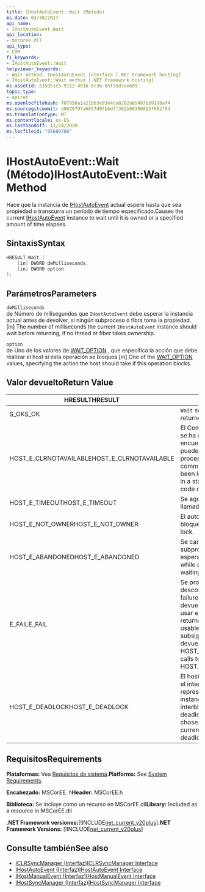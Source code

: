 ```yaml
---
title: IHostAutoEvent::Wait (Método)
ms.date: 03/30/2017
api_name:
- IHostAutoEvent.Wait
api_location:
- mscoree.dll
api_type:
- COM
f1_keywords:
- IHostAutoEvent::Wait
helpviewer_keywords:
- Wait method, IHostAutoEvent interface [.NET Framework hosting]
- IHostAutoEvent::Wait method [.NET Framework hosting]
ms.assetid: 535d51c5-9112-401b-8c36-85f35d7ee609
topic_type:
- apiref
ms.openlocfilehash: f07958a1a21bb3e93e4ca8202a65407b39188af4
ms.sourcegitcommit: d8020797a6657d0fbbdff362b80300815f682f94
ms.translationtype: MT
ms.contentlocale: es-ES
ms.lasthandoff: 11/24/2020
ms.locfileid: "95680786"
---
```

# <a name="ihostautoeventwait-method"></a><span data-ttu-id="fcf2d-102">IHostAutoEvent::Wait (Método)</span><span class="sxs-lookup"><span data-stu-id="fcf2d-102">IHostAutoEvent::Wait Method</span></span>

<span data-ttu-id="fcf2d-103">Hace que la instancia de [IHostAutoEvent](ihostautoevent-interface.md) actual espere hasta que sea propiedad o transcurra un período de tiempo especificado.</span><span class="sxs-lookup"><span data-stu-id="fcf2d-103">Causes the current [IHostAutoEvent](ihostautoevent-interface.md) instance to wait until it is owned or a specified amount of time elapses.</span></span>  
  
## <a name="syntax"></a><span data-ttu-id="fcf2d-104">Sintaxis</span><span class="sxs-lookup"><span data-stu-id="fcf2d-104">Syntax</span></span>  
  
```cpp  
HRESULT Wait (  
    [in] DWORD dwMilliseconds,  
    [in] DWORD option  
);  
```  
  
## <a name="parameters"></a><span data-ttu-id="fcf2d-105">Parámetros</span><span class="sxs-lookup"><span data-stu-id="fcf2d-105">Parameters</span></span>  

 `dwMilliseconds`  
 <span data-ttu-id="fcf2d-106">de Número de milisegundos que `IHostAutoEvent` debe esperar la instancia actual antes de devolver, si ningún subproceso o fibra toma la propiedad.</span><span class="sxs-lookup"><span data-stu-id="fcf2d-106">[in] The number of milliseconds the current `IHostAutoEvent` instance should wait before returning, if no thread or fiber takes ownership.</span></span>  
  
 `option`  
 <span data-ttu-id="fcf2d-107">de Uno de los valores de [WAIT_OPTION](wait-option-enumeration.md) , que especifica la acción que debe realizar el host si esta operación se bloquea.</span><span class="sxs-lookup"><span data-stu-id="fcf2d-107">[in] One of the [WAIT_OPTION](wait-option-enumeration.md) values, specifying the action the host should take if this operation blocks.</span></span>  
  
## <a name="return-value"></a><span data-ttu-id="fcf2d-108">Valor devuelto</span><span class="sxs-lookup"><span data-stu-id="fcf2d-108">Return Value</span></span>  
  
|<span data-ttu-id="fcf2d-109">HRESULT</span><span class="sxs-lookup"><span data-stu-id="fcf2d-109">HRESULT</span></span>|<span data-ttu-id="fcf2d-110">Descripción</span><span class="sxs-lookup"><span data-stu-id="fcf2d-110">Description</span></span>|  
|-------------|-----------------|  
|<span data-ttu-id="fcf2d-111">S_OK</span><span class="sxs-lookup"><span data-stu-id="fcf2d-111">S_OK</span></span>|<span data-ttu-id="fcf2d-112">`Wait` se devolvió correctamente.</span><span class="sxs-lookup"><span data-stu-id="fcf2d-112">`Wait` returned successfully.</span></span>|  
|<span data-ttu-id="fcf2d-113">HOST_E_CLRNOTAVAILABLE</span><span class="sxs-lookup"><span data-stu-id="fcf2d-113">HOST_E_CLRNOTAVAILABLE</span></span>|<span data-ttu-id="fcf2d-114">El Common Language Runtime (CLR) no se ha cargado en un proceso o el CLR se encuentra en un estado en el que no puede ejecutar código administrado ni procesar la llamada correctamente.</span><span class="sxs-lookup"><span data-stu-id="fcf2d-114">The common language runtime (CLR) has not been loaded into a process, or the CLR is in a state in which it cannot run managed code or process the call successfully.</span></span>|  
|<span data-ttu-id="fcf2d-115">HOST_E_TIMEOUT</span><span class="sxs-lookup"><span data-stu-id="fcf2d-115">HOST_E_TIMEOUT</span></span>|<span data-ttu-id="fcf2d-116">Se agotó el tiempo de espera de la llamada.</span><span class="sxs-lookup"><span data-stu-id="fcf2d-116">The call timed out.</span></span>|  
|<span data-ttu-id="fcf2d-117">HOST_E_NOT_OWNER</span><span class="sxs-lookup"><span data-stu-id="fcf2d-117">HOST_E_NOT_OWNER</span></span>|<span data-ttu-id="fcf2d-118">El autor de la llamada no posee el bloqueo.</span><span class="sxs-lookup"><span data-stu-id="fcf2d-118">The caller does not own the lock.</span></span>|  
|<span data-ttu-id="fcf2d-119">HOST_E_ABANDONED</span><span class="sxs-lookup"><span data-stu-id="fcf2d-119">HOST_E_ABANDONED</span></span>|<span data-ttu-id="fcf2d-120">Se canceló un evento mientras un subproceso o fibra bloqueados estaba esperando en él.</span><span class="sxs-lookup"><span data-stu-id="fcf2d-120">An event was canceled while a blocked thread or fiber was waiting on it.</span></span>|  
|<span data-ttu-id="fcf2d-121">E_FAIL</span><span class="sxs-lookup"><span data-stu-id="fcf2d-121">E_FAIL</span></span>|<span data-ttu-id="fcf2d-122">Se produjo un error grave desconocido.</span><span class="sxs-lookup"><span data-stu-id="fcf2d-122">An unknown catastrophic failure occurred.</span></span> <span data-ttu-id="fcf2d-123">Cuando un método devuelve E_FAIL, CLR ya no se puede usar en el proceso.</span><span class="sxs-lookup"><span data-stu-id="fcf2d-123">When a method returns E_FAIL, the CLR is no longer usable within the process.</span></span> <span data-ttu-id="fcf2d-124">Las llamadas subsiguientes a métodos de hospedaje devuelven HOST_E_CLRNOTAVAILABLE.</span><span class="sxs-lookup"><span data-stu-id="fcf2d-124">Subsequent calls to hosting methods return HOST_E_CLRNOTAVAILABLE.</span></span>|  
|<span data-ttu-id="fcf2d-125">HOST_E_DEADLOCK</span><span class="sxs-lookup"><span data-stu-id="fcf2d-125">HOST_E_DEADLOCK</span></span>|<span data-ttu-id="fcf2d-126">El host detectó un interbloqueo durante el intervalo de espera y eligió el evento representado por la `IHostAutoEvent` instancia actual como sujeto del interbloqueo.</span><span class="sxs-lookup"><span data-stu-id="fcf2d-126">The host detected a deadlock during the wait interval, and chose the event represented by the current `IHostAutoEvent` instance as the deadlock victim.</span></span>|  
  
## <a name="requirements"></a><span data-ttu-id="fcf2d-127">Requisitos</span><span class="sxs-lookup"><span data-stu-id="fcf2d-127">Requirements</span></span>  

 <span data-ttu-id="fcf2d-128">**Plataformas:** Vea [Requisitos de sistema](../../get-started/system-requirements.md).</span><span class="sxs-lookup"><span data-stu-id="fcf2d-128">**Platforms:** See [System Requirements](../../get-started/system-requirements.md).</span></span>  
  
 <span data-ttu-id="fcf2d-129">**Encabezado:** MSCorEE. h</span><span class="sxs-lookup"><span data-stu-id="fcf2d-129">**Header:** MSCorEE.h</span></span>  
  
 <span data-ttu-id="fcf2d-130">**Biblioteca:** Se incluye como un recurso en MSCorEE.dll</span><span class="sxs-lookup"><span data-stu-id="fcf2d-130">**Library:** Included as a resource in MSCorEE.dll</span></span>  
  
 <span data-ttu-id="fcf2d-131">**.NET Framework versiones:**[!INCLUDE[net_current_v20plus](../../../../includes/net-current-v20plus-md.md)]</span><span class="sxs-lookup"><span data-stu-id="fcf2d-131">**.NET Framework Versions:** [!INCLUDE[net_current_v20plus](../../../../includes/net-current-v20plus-md.md)]</span></span>  
  
## <a name="see-also"></a><span data-ttu-id="fcf2d-132">Consulte también</span><span class="sxs-lookup"><span data-stu-id="fcf2d-132">See also</span></span>

- [<span data-ttu-id="fcf2d-133">ICLRSyncManager (Interfaz)</span><span class="sxs-lookup"><span data-stu-id="fcf2d-133">ICLRSyncManager Interface</span></span>](iclrsyncmanager-interface.md)
- [<span data-ttu-id="fcf2d-134">IHostAutoEvent (Interfaz)</span><span class="sxs-lookup"><span data-stu-id="fcf2d-134">IHostAutoEvent Interface</span></span>](ihostautoevent-interface.md)
- [<span data-ttu-id="fcf2d-135">IHostManualEvent (Interfaz)</span><span class="sxs-lookup"><span data-stu-id="fcf2d-135">IHostManualEvent Interface</span></span>](ihostmanualevent-interface.md)
- [<span data-ttu-id="fcf2d-136">IHostSyncManager (Interfaz)</span><span class="sxs-lookup"><span data-stu-id="fcf2d-136">IHostSyncManager Interface</span></span>](ihostsyncmanager-interface.md)
